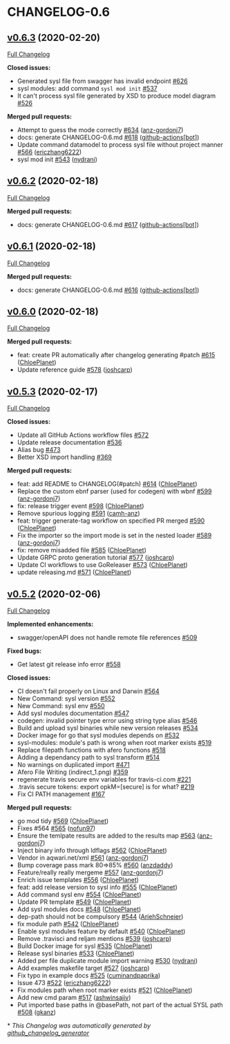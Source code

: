 # CHANGELOG-0.6

## [v0.6.3](https://github.com/anz-bank/sysl/tree/v0.6.3) (2020-02-20)

[Full Changelog](https://github.com/anz-bank/sysl/compare/v0.6.2...v0.6.3)

**Closed issues:**

- Generated sysl file from swagger has invalid endpoint [\#626](https://github.com/anz-bank/sysl/issues/626)
- sysl modules: add command `sysl mod init` [\#537](https://github.com/anz-bank/sysl/issues/537)
- It can't process sysl file generated by XSD to produce model diagram [\#526](https://github.com/anz-bank/sysl/issues/526)

**Merged pull requests:**

- Attempt to guess the mode correctly [\#634](https://github.com/anz-bank/sysl/pull/634) ([anz-gordonj7](https://github.com/anz-gordonj7))
- docs: generate CHANGELOG-0.6.md [\#618](https://github.com/anz-bank/sysl/pull/618) ([github-actions[bot]](https://github.com/apps/github-actions))
- Update command datamodel to process sysl file without project manner [\#566](https://github.com/anz-bank/sysl/pull/566) ([ericzhang6222](https://github.com/ericzhang6222))
- sysl mod init [\#543](https://github.com/anz-bank/sysl/pull/543) ([nydrani](https://github.com/nydrani))

## [v0.6.2](https://github.com/anz-bank/sysl/tree/v0.6.2) (2020-02-18)

[Full Changelog](https://github.com/anz-bank/sysl/compare/v0.6.1...v0.6.2)

**Merged pull requests:**

- docs: generate CHANGELOG-0.6.md [\#617](https://github.com/anz-bank/sysl/pull/617) ([github-actions[bot]](https://github.com/apps/github-actions))

## [v0.6.1](https://github.com/anz-bank/sysl/tree/v0.6.1) (2020-02-18)

[Full Changelog](https://github.com/anz-bank/sysl/compare/v0.6.0...v0.6.1)

**Merged pull requests:**

- docs: generate CHANGELOG-0.6.md [\#616](https://github.com/anz-bank/sysl/pull/616) ([github-actions[bot]](https://github.com/apps/github-actions))

## [v0.6.0](https://github.com/anz-bank/sysl/tree/v0.6.0) (2020-02-18)

[Full Changelog](https://github.com/anz-bank/sysl/compare/v0.5.3...v0.6.0)

**Merged pull requests:**

- feat: create PR automatically after changelog generating \#patch [\#615](https://github.com/anz-bank/sysl/pull/615) ([ChloePlanet](https://github.com/ChloePlanet))
- Update reference guide [\#578](https://github.com/anz-bank/sysl/pull/578) ([joshcarp](https://github.com/joshcarp))

## [v0.5.3](https://github.com/anz-bank/sysl/tree/v0.5.3) (2020-02-17)

[Full Changelog](https://github.com/anz-bank/sysl/compare/v0.5.2...v0.5.3)

**Closed issues:**

- Update all GitHub Actions workflow files [\#572](https://github.com/anz-bank/sysl/issues/572)
- Update release documentation [\#536](https://github.com/anz-bank/sysl/issues/536)
- Alias bug [\#473](https://github.com/anz-bank/sysl/issues/473)
- Better XSD import handling [\#369](https://github.com/anz-bank/sysl/issues/369)

**Merged pull requests:**

- feat: add README to CHANGELOG\(\#patch\) [\#614](https://github.com/anz-bank/sysl/pull/614) ([ChloePlanet](https://github.com/ChloePlanet))
- Replace the custom ebnf parser \(used for codegen\) with wbnf [\#599](https://github.com/anz-bank/sysl/pull/599) ([anz-gordonj7](https://github.com/anz-gordonj7))
- fix: release trigger event [\#598](https://github.com/anz-bank/sysl/pull/598) ([ChloePlanet](https://github.com/ChloePlanet))
- Remove spurious logging [\#591](https://github.com/anz-bank/sysl/pull/591) ([camh-anz](https://github.com/camh-anz))
- feat: trigger generate-tag workflow on specified PR merged [\#590](https://github.com/anz-bank/sysl/pull/590) ([ChloePlanet](https://github.com/ChloePlanet))
- Fix the importer so the import mode is set in the nested loader [\#589](https://github.com/anz-bank/sysl/pull/589) ([anz-gordonj7](https://github.com/anz-gordonj7))
- fix: remove misadded file [\#585](https://github.com/anz-bank/sysl/pull/585) ([ChloePlanet](https://github.com/ChloePlanet))
- Update GRPC proto generation tutorial [\#577](https://github.com/anz-bank/sysl/pull/577) ([joshcarp](https://github.com/joshcarp))
- Update CI workflows to use GoReleaser [\#573](https://github.com/anz-bank/sysl/pull/573) ([ChloePlanet](https://github.com/ChloePlanet))
- update releasing.md [\#571](https://github.com/anz-bank/sysl/pull/571) ([ChloePlanet](https://github.com/ChloePlanet))

## [v0.5.2](https://github.com/anz-bank/sysl/tree/v0.5.2) (2020-02-06)

[Full Changelog](https://github.com/anz-bank/sysl/compare/v0.5.1...v0.5.2)

**Implemented enhancements:**

- swagger/openAPI does not handle remote file references [\#509](https://github.com/anz-bank/sysl/issues/509)

**Fixed bugs:**

- Get latest git release info error [\#558](https://github.com/anz-bank/sysl/issues/558)

**Closed issues:**

- CI doesn't fail properly on Linux and Darwin [\#564](https://github.com/anz-bank/sysl/issues/564)
- New Command: sysl version [\#552](https://github.com/anz-bank/sysl/issues/552)
- New Command: sysl env [\#550](https://github.com/anz-bank/sysl/issues/550)
- Add sysl modules documentation [\#547](https://github.com/anz-bank/sysl/issues/547)
- codegen: invalid pointer type error using string type alias [\#546](https://github.com/anz-bank/sysl/issues/546)
- Build and upload sysl binaries while new version releases [\#534](https://github.com/anz-bank/sysl/issues/534)
- Docker image for go that sysl modules depends on [\#532](https://github.com/anz-bank/sysl/issues/532)
- sysl-modules: module's path is wrong when root marker exists [\#519](https://github.com/anz-bank/sysl/issues/519)
- Replace filepath functions with afero functions [\#518](https://github.com/anz-bank/sysl/issues/518)
- Adding a dependancy path to sysl transform [\#514](https://github.com/anz-bank/sysl/issues/514)
- No warnings on duplicated import [\#471](https://github.com/anz-bank/sysl/issues/471)
- Afero File Writing \(indirect\_1.png\) [\#359](https://github.com/anz-bank/sysl/issues/359)
- regenerate travis secure env variables for travis-ci.com [\#221](https://github.com/anz-bank/sysl/issues/221)
- .travis secure tokens: export opkM=\[secure\] is for what? [\#219](https://github.com/anz-bank/sysl/issues/219)
- Fix CI PATH management [\#167](https://github.com/anz-bank/sysl/issues/167)

**Merged pull requests:**

- go mod tidy [\#569](https://github.com/anz-bank/sysl/pull/569) ([ChloePlanet](https://github.com/ChloePlanet))
- Fixes \#564 [\#565](https://github.com/anz-bank/sysl/pull/565) ([nofun97](https://github.com/nofun97))
- Ensure the temlpate results are added to the results map [\#563](https://github.com/anz-bank/sysl/pull/563) ([anz-gordonj7](https://github.com/anz-gordonj7))
- Inject binary info through ldflags [\#562](https://github.com/anz-bank/sysl/pull/562) ([ChloePlanet](https://github.com/ChloePlanet))
- Vendor in aqwari.net/xml [\#561](https://github.com/anz-bank/sysl/pull/561) ([anz-gordonj7](https://github.com/anz-gordonj7))
- Bump coverage pass mark 80=\>85% [\#560](https://github.com/anz-bank/sysl/pull/560) ([anzdaddy](https://github.com/anzdaddy))
- Feature/really really mergeme [\#557](https://github.com/anz-bank/sysl/pull/557) ([anz-gordonj7](https://github.com/anz-gordonj7))
- Enrich issue templates [\#556](https://github.com/anz-bank/sysl/pull/556) ([ChloePlanet](https://github.com/ChloePlanet))
- feat: add release version to sysl info [\#555](https://github.com/anz-bank/sysl/pull/555) ([ChloePlanet](https://github.com/ChloePlanet))
- Add command sysl env [\#554](https://github.com/anz-bank/sysl/pull/554) ([ChloePlanet](https://github.com/ChloePlanet))
- Update PR template [\#549](https://github.com/anz-bank/sysl/pull/549) ([ChloePlanet](https://github.com/ChloePlanet))
- Add sysl modules docs [\#548](https://github.com/anz-bank/sysl/pull/548) ([ChloePlanet](https://github.com/ChloePlanet))
- dep-path should not be compulsory [\#544](https://github.com/anz-bank/sysl/pull/544) ([AriehSchneier](https://github.com/AriehSchneier))
- fix module path [\#542](https://github.com/anz-bank/sysl/pull/542) ([ChloePlanet](https://github.com/ChloePlanet))
- Enable sysl modules feature by default [\#540](https://github.com/anz-bank/sysl/pull/540) ([ChloePlanet](https://github.com/ChloePlanet))
- Remove .travisci and reljam mentions [\#539](https://github.com/anz-bank/sysl/pull/539) ([joshcarp](https://github.com/joshcarp))
- Build Docker image for sysl [\#535](https://github.com/anz-bank/sysl/pull/535) ([ChloePlanet](https://github.com/ChloePlanet))
- Release sysl binaries [\#533](https://github.com/anz-bank/sysl/pull/533) ([ChloePlanet](https://github.com/ChloePlanet))
- Added per file duplicate module import warning [\#530](https://github.com/anz-bank/sysl/pull/530) ([nydrani](https://github.com/nydrani))
- Add examples makefile target [\#527](https://github.com/anz-bank/sysl/pull/527) ([joshcarp](https://github.com/joshcarp))
- Fix typo in example docs [\#525](https://github.com/anz-bank/sysl/pull/525) ([cuminandpaprika](https://github.com/cuminandpaprika))
- Issue 473 [\#522](https://github.com/anz-bank/sysl/pull/522) ([ericzhang6222](https://github.com/ericzhang6222))
- Fix modules path when root marker exists [\#521](https://github.com/anz-bank/sysl/pull/521) ([ChloePlanet](https://github.com/ChloePlanet))
- Add new cmd param [\#517](https://github.com/anz-bank/sysl/pull/517) ([ashwinsajiv](https://github.com/ashwinsajiv))
- Put imported base paths in @basePath, not part of the actual SYSL path [\#508](https://github.com/anz-bank/sysl/pull/508) ([gkanz](https://github.com/gkanz))



\* *This Changelog was automatically generated by [github_changelog_generator](https://github.com/github-changelog-generator/github-changelog-generator)*
